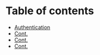 # Table of contents

* [Authentication](README.md)
* [Cont.](cont..md)
* [Cont.](cont.-1.md)
* [Cont.](cont.-2.md)


